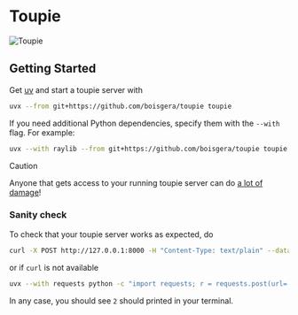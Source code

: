 Toupie
================================================================================

![Toupie](https://unsplash.com/photos/LiLPRqxWI9I/download?ixid=M3wxMjA3fDB8MXxzZWFyY2h8NHx8c3Bpbm5pbmclMjB0b3B8ZW58MHx8fHwxNzU1NTI1MTgzfDA&force=true&w=900)

Getting Started
--------------------------------------------------------------------------------

Get [uv] and start a toupie server with

```bash
uvx --from git+https://github.com/boisgera/toupie toupie
```

If you need additional Python dependencies, specify them with the `--with` flag.
For example:

```bash
uvx --with raylib --from git+https://github.com/boisgera/toupie toupie
```

> [!CAUTION]  
> Anyone that gets access to your running toupie server can do [a lot of damage]!

### Sanity check

To check that your toupie server works as expected, do

```bash
curl -X POST http://127.0.0.1:8000 -H "Content-Type: text/plain" --data-binary "print(1+1)"
```

or if `curl` is not available

```bash
uvx --with requests python -c "import requests; r = requests.post(url='http://127.0.0.1:8000', headers={'Content-Type': 'text/plain'}, data='print(1+1)'); print(r.text)"
```

In any case, you should see `2` should printed in your terminal.


[uv]: https://docs.astral.sh/uv/
[a lot of damage]: https://www.youtube.com/watch?v=JZLAHGfznlY